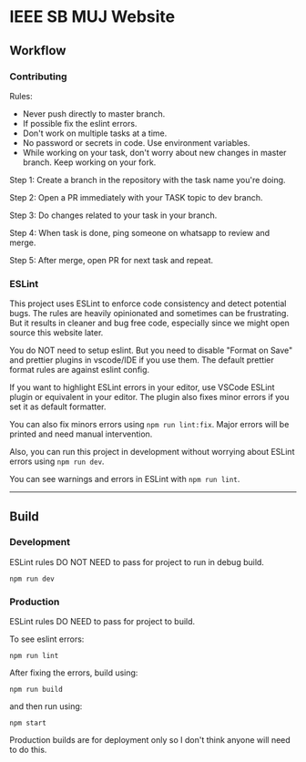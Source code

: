 # IEEE SB MUJ Website
## Workflow
### Contributing

Rules:
- Never push directly to master branch.
- If possible fix the eslint errors.
- Don't work on multiple tasks at a time.
- No password or secrets in code. Use environment variables.
- While working on your task, don't worry about new changes in master branch. Keep working on your fork.

Step 1: Create a branch in the repository with the task name you're doing.

Step 2: Open a PR immediately with your TASK topic to dev branch.

Step 3: Do changes related to your task in your branch.

Step 4: When task is done, ping someone on whatsapp to review and merge.

Step 5: After merge, open PR for next task and repeat.

### ESLint
This project uses ESLint to enforce code consistency and detect potential bugs. The rules are heavily opinionated and sometimes can be frustrating. But it results in cleaner and bug free code, especially since we might open source this website later.

You do NOT need to setup eslint. But you need to disable "Format on Save" and prettier plugins in vscode/IDE if you use them. The default prettier format rules are against eslint config. 

If you want to highlight ESLint errors in your editor, use VSCode ESLint plugin or equivalent in your editor. The plugin also fixes minor errors if you set it as default formatter. 

You can also fix minors errors using `npm run lint:fix`. Major errors will be printed and need manual intervention.

Also, you can run this project in development without worrying about ESLint errors using `npm run dev`.

You can see warnings and errors in ESLint with `npm run lint`.

---
## Build
### Development

ESLint rules DO NOT NEED to pass for project to run in debug build.

```npm run dev```
### Production

ESLint rules DO NEED to pass for project to build.

To see eslint errors:

```npm run lint```

After fixing the errors, build using:

```npm run build```

and then run using:

```npm start```

Production builds are for deployment only so I don't think anyone will need to do this.
